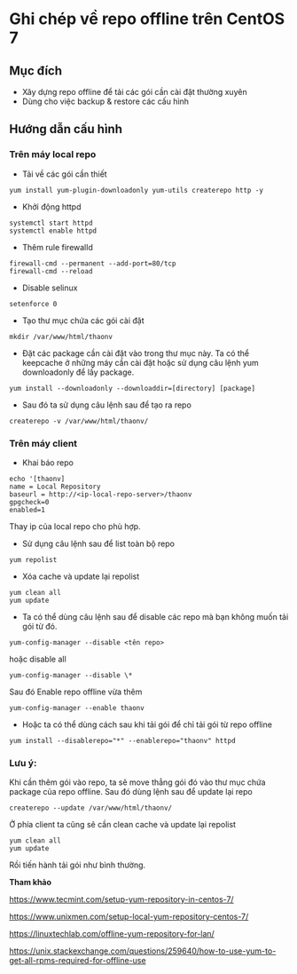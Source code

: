 # Ghi chép về repo offline trên CentOS 7

## Mục đích

- Xây dựng repo offline để tải các gói cần cài đặt thường xuyên
- Dùng cho việc backup & restore các cấu hình

## Hướng dẫn cấu hình

### Trên máy local repo

- Tải về các gói cần thiết

`yum install yum-plugin-downloadonly yum-utils createrepo http -y`

- Khởi động httpd

```
systemctl start httpd
systemctl enable httpd
```

- Thêm rule firewalld

```
firewall-cmd --permanent --add-port=80/tcp
firewall-cmd --reload
```

- Disable selinux

`setenforce 0`

- Tạo thư mục chứa các gói cài đặt

`mkdir /var/www/html/thaonv`

- Đặt các package cần cài đặt vào trong thư mục này. Ta có thể keepcache ở những máy cần cài đặt hoặc sử dụng câu lệnh yum downloadonly để lấy package.

`yum install --downloadonly --downloaddir=[directory] [package]`

- Sau đó ta sử dụng câu lệnh sau để tạo ra repo

`createrepo -v /var/www/html/thaonv/`

### Trên máy client

- Khai báo repo

```
echo '[thaonv]
name = Local Repository
baseurl = http://<ip-local-repo-server>/thaonv
gpgcheck=0
enabled=1
```

Thay ip của local repo cho phù hợp.

- Sử dụng câu lệnh sau để list toàn bộ repo

`yum repolist`

- Xóa cache và update lại repolist

```
yum clean all
yum update
```

- Ta có thể dùng câu lệnh sau để disable các repo mà bạn không muốn tải gói từ đó.

`yum-config-manager --disable <tên repo>`

hoặc disable all

`yum-config-manager --disable \*`

Sau đó Enable repo offline vừa thêm

`yum-config-manager --enable thaonv`

- Hoặc ta có thể dùng cách sau khi tải gói để chỉ tải gói từ repo offline

`yum install --disablerepo="*" --enablerepo="thaonv" httpd`

### Lưu ý:

Khi cần thêm gói vào repo, ta sẽ move thẳng gói đó vào thư mục chứa package của repo offline.
Sau đó dùng lệnh sau để update lại repo

`createrepo --update /var/www/html/thaonv/`

Ở phía client ta cũng sẽ cần clean cache và update lại repolist

```
yum clean all
yum update
```

Rồi tiến hành tải gói như bình thường.


**Tham khảo**

https://www.tecmint.com/setup-yum-repository-in-centos-7/

https://www.unixmen.com/setup-local-yum-repository-centos-7/

https://linuxtechlab.com/offline-yum-repository-for-lan/

https://unix.stackexchange.com/questions/259640/how-to-use-yum-to-get-all-rpms-required-for-offline-use
